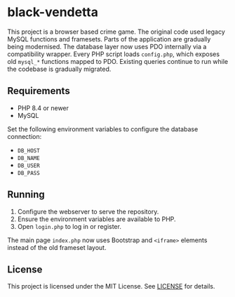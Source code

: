 # black-vendetta

This project is a browser based crime game. The original code used legacy MySQL functions and framesets. Parts of the application are gradually being modernised.
The database layer now uses PDO internally via a compatibility wrapper. Every PHP
script loads `config.php`, which exposes old `mysql_*` functions mapped to PDO.
Existing queries continue to run while the codebase is gradually migrated.

## Requirements

- PHP 8.4 or newer
- MySQL

Set the following environment variables to configure the database connection:

- `DB_HOST`
- `DB_NAME`
- `DB_USER`
- `DB_PASS`

## Running

1. Configure the webserver to serve the repository.
2. Ensure the environment variables are available to PHP.
3. Open `login.php` to log in or register.

The main page `index.php` now uses Bootstrap and `<iframe>` elements instead of the old frameset layout.

## License

This project is licensed under the MIT License. See [LICENSE](LICENSE) for details.

